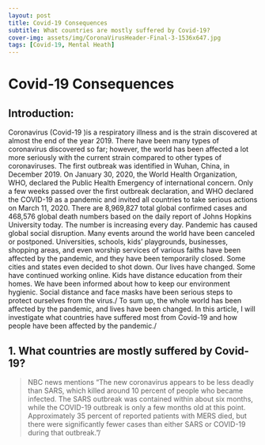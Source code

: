 ```yaml
---
layout: post
title: Covid-19 Consequences
subtitle: What countries are mostly suffered by Covid-19?
cover-img: assets/img/CoronaVirusHeader-Final-3-1536x647.jpg
tags: [Covid-19, Mental Heath]
---
```


# **Covid-19 Consequences**

## **Introduction:**

Coronavirus (Covid-19 )is a respiratory illness and is the strain discovered at almost the end of the year 2019. There have been many types of coronavirus discovered so far; however, the world has been affected a lot more seriously with the current strain compared to other types of coronaviruses. The first outbreak was identified in Wuhan, China, in December 2019. On January 30, 2020, the World Health Organization, WHO, declared the Public Health Emergency of international concern. Only a few weeks passed over the first outbreak declaration, and WHO declared the COVID-19 as a pandemic and invited all countries to take serious actions on March 11, 2020. There are 8,969,827 total global confirmed cases and 468,576 global death numbers based on the daily report of Johns Hopkins University today. The number is increasing every day. Pandemic has caused global social disruption. Many events around the world have been canceled or postponed. Universities, schools, kids’ playgrounds, businesses, shopping areas, and even worship services of various faiths have been affected by the pandemic, and they have been temporarily closed. Some cities and states even decided to shot down. Our lives have changed. Some have continued working online. Kids have distance education from their homes. We have been informed about how to keep our environment hygienic. Social distance and face masks have been serious steps to protect ourselves from the virus./
To sum up, the whole world has been affected by the pandemic, and lives have been changed. In this article, I will investigate what countries have suffered most from Covid-19 and how people have been affected by the pandemic./

## 1. What countries are mostly suffered by Covid-19?

> NBC news mentions “The new coronavirus appears to be less deadly than SARS, which killed around 10 percent of people who became infected. The SARS outbreak was contained within about six months, while the COVID-19 outbreak is only a few months old at this point. Approximately 35 percent of reported patients with MERS died, but there were significantly fewer cases than either SARS or COVID-19 during that outbreak.”/



